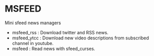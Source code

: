 # MSFEED

Mini sfeed news managers

- msfeed_rss  : Download twitter and RSS news.
- msfeed_ytcc : Download new video descriptions from subscribed channel in youtube.
- msfeed      : Read news with sfeed_curses.
